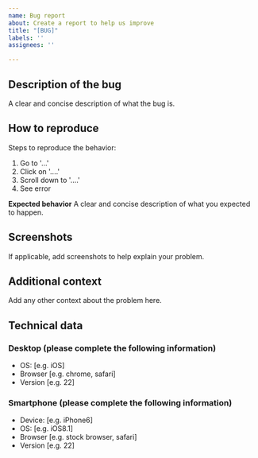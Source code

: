 ```yaml
---
name: Bug report
about: Create a report to help us improve
title: "[BUG]"
labels: ''
assignees: ''

---
```


## Description of the bug
A clear and concise description of what the bug is.

## How to reproduce
Steps to reproduce the behavior:
1. Go to '...'
2. Click on '....'
3. Scroll down to '....'
4. See error

**Expected behavior**
A clear and concise description of what you expected to happen.

## Screenshots
If applicable, add screenshots to help explain your problem.

## Additional context
Add any other context about the problem here.

## Technical data

### Desktop (please complete the following information)
 - OS: [e.g. iOS]
 - Browser [e.g. chrome, safari]
 - Version [e.g. 22]

### Smartphone (please complete the following information)
 - Device: [e.g. iPhone6]
 - OS: [e.g. iOS8.1]
 - Browser [e.g. stock browser, safari]
 - Version [e.g. 22]
